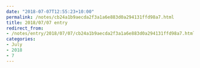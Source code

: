 ```yaml
---
date: "2018-07-07T12:55:23+10:00"
permalink: /notes/cb24a1b9aecda2f3a1a6e883d0a294131ffd98a7.html
title: 2018/07/07 entry
redirect_from:
- /notes/entry/2018/07/07/cb24a1b9aecda2f3a1a6e883d0a294131ffd98a7.html
categories:
- July
- 2018
- 7
---
```

